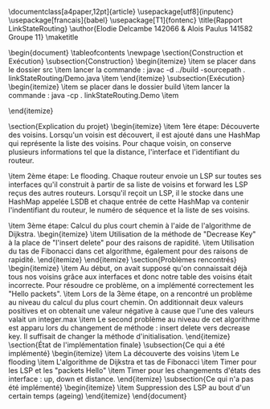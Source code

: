 \documentclass[a4paper,12pt]{article}
\usepackage[utf8]{inputenc}
\usepackage[francais]{babel}
\usepackage[T1]{fontenc}
\title{Rapport LinkStateRouting}
\author{Elodie Delcambe 142066 & Alois Paulus 141582 Groupe 11}
\maketitle

\begin{document}
\tableofcontents
\newpage
\section{Construction et Exécution}
\subsection{Construction}
\begin{itemize}
\item se placer dans le dossier src
\item lancer la commande : javac -d ../build -sourcepath . linkStateRouting/Demo.java
\item
\end{itemize}
\subsection{Exécution}
\begin{itemize}
\item se placer dans le dossier build
\item lancer la commande : java -cp . linkStateRouting.Demo
\item

\end{itemize}

\section{Explication du projet}
\begin{itemize}
\item 1ère étape: Découverte des voisins.
Lorsqu'un voisin est découvert, il est ajouté dans une HashMap qui représente la liste des voisins. Pour chaque voisin, on conserve plusieurs informations tel que la distance, l'interface et l'identifiant du routeur.

\item 2ème étape: Le flooding.
Chaque routeur envoie un LSP sur toutes ses interfaces qu'il construit à partir de sa liste de voisins et forward les LSP reçus des autres routeurs.
Lorsqu'il reçoit un LSP, il le stocke dans une HashMap appelée LSDB et chaque entrée de cette HashMap va contenir l'indentifiant du routeur, le numéro de séquence et la liste de ses voisins.

\item 3ème étape: Calcul du plus court chemin à l'aide de l'algorithme de Dijkstra.
\begin{itemize}
\item Utilisation de la méthode de "Decrease Key" à la place de "l'insert delete" pour des raisons de rapidité. 
\item Utilisation du tas de Fibonacci dans cet algorithme, également pour des raisons de rapidité.
\end{itemize}
\end{itemize}
\section{Problèmes rencontrés}
\begin{itemize}
\item
Au début, on avait supposé qu'on connaissait déjà tous nos voisins grâce aux interfaces et donc notre table des voisins était incorrecte. Pour résoudre ce problème, on a implémenté correctement les "Hello packets".
\item
Lors de la 3ème étape, on a rencontré un problème au niveau du calcul du plus court chemin. On additionnait deux valeurs positives et on obtenait une valeur négative à cause que l'une des valeurs valait un integer.max
\item
Le second problème au niveau de cet algorithme est apparu lors du changement de méthode : insert delete vers decrease key. Il suffisait de changer la méthode d'initialisation.
\end{itemize}
\section{État de l'implémentation finale} 
\subsection{Ce qui a été implémenté}
\begin{itemize}
\item 
La découverte des voisins
\item
Le flooding
\item
L'algorithme de Dijkstra et tas de Fibonacci
\item
Timer pour les LSP et les "packets Hello"
\item Timer pour les changements d'états des interface : up, down et distance.
\end{itemize}
 \subsection{Ce qui n'a pas été implémenté}
\begin{itemize}
\item 
Suppression des LSP au bout d'un certain temps (ageing)
\end{itemize}
\end{document} 

